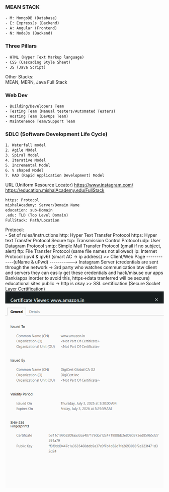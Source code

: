 
### MEAN STACK
    - M: MongoDB (Database)
    - E: ExpressJs (Backend)
    - A: Angular (Frontend)
    - N: NodeJs (Backend)

### Three Pillars
    - HTML (Hyper Text Markup language)
    - CSS (Cascading Style Sheet)
    - JS (Java Script)
Other Stacks:  
MEAN, MERN, Java Full Stack

### Web Dev
    - Building/Developers Team
    - Testing Team (Manual testers/Automated Testers)
    - Hosting Team (DevOps Team)
    - Maintenence Team/Support Team

### SDLC (Software Development Life Cycle)
    1. Waterfall model
    2. Agile MOdel
    3. Spiral Model
    4. Iterative Model
    5. Incremental Model
    6. V shaped Model
    7. RAD (Rapid Application Development) Model

URL (Uniform Resource Locator)
    https://www.instagram.com/
    https://education.mishalAcademy.edu/FullStack  

    https: Protocol  
    mishalAcademy: Server/Domain Name  
    education: sub-Domain  
    .edu: TLD (Top Level Domain)  
    FullStack: Path/Location  

Protocol:  
    - Set of rules/instructions
        http: Hyper Text Transfer Protocol
        https: Hyper text Transfer Protocol Secure 
        tcp: Transmission Control Protocol 
        udp: User Datagram Protocol 
        smtp: Simple Mail Transfer Protocol  (gmail if no subject, alert)
        ftp: File Transfer Protocol (same file names not allowed)
        ip: Internet Protocol (ipv4 & ipv6) (smart AC -> ip address)
            >> Client/Web Page ------------(uName & uPwd) -----------> Instagram Server (credentials are sent through the network -> 3rd party who watches communication btw client and servers they can easily get these credentials and hack/misuse our apps Bank/apps inorder to avoid this, https->data tranferred will be secure)
            educational sites public -> http is okay
            >> SSL certification (Secure Socket Layer Certification)
            ![alt text](<images/SSL.png>)





